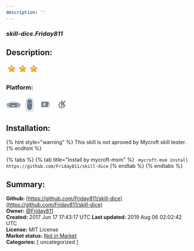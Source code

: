 ```yaml
---
description: ''
---
```


### _skill-dice.Friday811_  
## Description:  
  
  
![](../.gitbook/assets/star.png)![](../.gitbook/assets/star.png)![](../.gitbook/assets/star.png)  
  
### Platform:  
 ![Mark I](../.gitbook/assets/mark-1-icon.png)  ![Mark II](../.gitbook/assets/mark-2-icon.png)  ![Picroft](../.gitbook/assets/picroft-icon.png)  ![plasmoid](../.gitbook/assets/kde.png)   
## Installation:  
{% hint style="warning" %}
This skill is not aproved by Mycroft skill tester.
{% endhint %}
    
{% tabs %}
{% tab title="Install by mycroft-msm" %}
``` mycroft-msm install https://github.com/Friday811/skill-dice```
{% endtab %}
  {% endtabs %}
    
## Summary:  
**Github:** [https://github.com/Friday811/skill-dice](https://github.com/Friday811/skill-dice)  
**Owner:** [@Friday811](https://github.com/Friday811)  
**Created:** 2017 Jun 17 17:43:17 UTC  **Last updated:** 2019 Aug 06 02:02:42 UTC  
**License:** MIT License  
**Market status:** [Not in Market](https://market.mycroft.ai/skill/)  
**Categories:** [ uncategorized ]   
